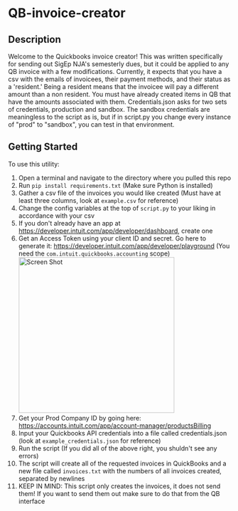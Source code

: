 # QB-invoice-creator

## Description
Welcome to the Quickbooks invoice creator! This was written specifically for sending out SigEp NJA's semesterly dues, but it could be applied to any QB invoice with a few modifications. Currently, it expects that you have a csv with the emails of invoicees, their payment methods, and their status as a 'resident.' Being a resident means that the invoicee will pay a different amount than a non resident. You must have already created items in QB that have the amounts associated with them. Credentials.json asks for two sets of credentials, production and sandbox. The sandbox credentials are meaningless to the script as is, but if in script.py you change every instance of "prod" to "sandbox", you can test in that environment.

## Getting Started
To use this utility:
1. Open a terminal and navigate to the directory where you pulled this repo
2. Run `pip install requirements.txt` (Make sure Python is installed)
3. Gather a csv file of the invoices you would like created (Must have at least three columns, look at `example.csv` for reference)
4. Change the config variables at the top of `script.py` to your liking in accordance with your csv
5. If you don't already have an app at https://developer.intuit.com/app/developer/dashboard, create one
6. Get an Access Token using your client ID and secret. Go here to generate it: https://developer.intuit.com/app/developer/playground (You need the `com.intuit.quickbooks.accounting` scope)
    <img width="350" alt="Screen Shot" src="https://user-images.githubusercontent.com/45152459/152077032-e6cb2151-cec9-4f84-913b-6fe7d29059f4.png">
7. Get your Prod Company ID by going here: https://accounts.intuit.com/app/account-manager/productsBilling
8. Input your Quickbooks API credentials into a file called credentials.json (look at `example_credentials.json` for reference)
9. Run the script (If you did all of the above right, you shuldn't see any errors)
10. The script will create all of the requested invoices in QuickBooks and a new file called `invoices.txt` with the numbers of all invoices created, separated by newlines
11. KEEP IN MIND: This script only creates the invoices, it does not send them! If you want to send them out make sure to do that from the QB interface
